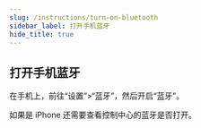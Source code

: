 ```yaml
---
slug: /instructions/turn-on-bluetooth
sidebar_label: 打开手机蓝牙
hide_title: true
---
```


## 打开手机蓝牙
在手机上，前往“设置”>“蓝牙”，然后开启“蓝牙”。

如果是 iPhone 还需要查看控制中心的蓝牙是否打开。